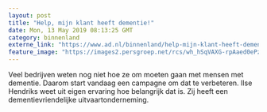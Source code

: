 ```yaml
---
layout: post
title: "Help, mijn klant heeft dementie!"
date: Mon, 13 May 2019 08:13:25 GMT
category: binnenland
externe_link: "https://www.ad.nl/binnenland/help-mijn-klant-heeft-dementie~adc098f0e/"
feature_image: "https://images2.persgroep.net/rcs/wh_hSqVAXG-rpAaed0ePzoOkDNg/diocontent/148116623/_fitwidth/400/?appId=21791a8992982cd8da851550a453bd7f&quality=0.7"
---
```


Veel bedrijven weten nog niet hoe ze om moeten gaan met mensen met dementie. Daarom start vandaag een campagne om dat te verbeteren. Ilse Hendriks weet uit eigen ervaring hoe belangrijk dat is. Zij heeft een dementievriendelijke uitvaartonderneming.
